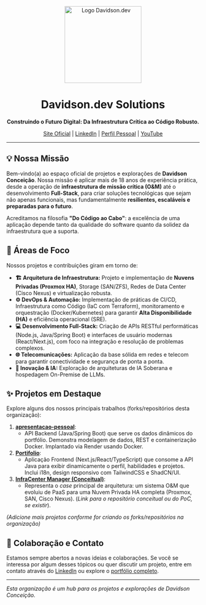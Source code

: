 <p align="center">
  <img src="https://avatars.githubusercontent.com/u/236254742?s=400&u=6bf05f0300283b67063d8467b43d108676687053&v=4" alt="Logo Davidson.dev" width="200"/>
</p>

<h1 align="center">Davidson.dev Solutions</h1>

<p align="center">
  <strong>Construindo o Futuro Digital: Da Infraestrutura Crítica ao Código Robusto.</strong>
</p>

<p align="center">
  <a href="https://davidson.dev.br" target="_blank">Site Oficial</a> |
  <a href="https://www.linkedin.com/in/davidsonsconceicao/" target="_blank">LinkedIn</a> |
  <a href="https://github.com/davidsoncabista" target="_blank">Perfil Pessoal</a> |
  <a href="https://www.youtube.com/@davidson.developer" target="_blank">YouTube</a>
</p>

---

## 💡 Nossa Missão

Bem-vindo(a) ao espaço oficial de projetos e explorações de **Davidson Conceição**. Nossa missão é aplicar mais de 18 anos de experiência prática, desde a operação de **infraestrutura de missão crítica (O&M)** até o desenvolvimento **Full-Stack**, para criar soluções tecnológicas que sejam não apenas funcionais, mas fundamentalmente **resilientes, escaláveis e preparadas para o futuro**.

Acreditamos na filosofia **"Do Código ao Cabo"**: a excelência de uma aplicação depende tanto da qualidade do software quanto da solidez da infraestrutura que a suporta.

## 🎯 Áreas de Foco

Nossos projetos e contribuições giram em torno de:

* **🏗️ Arquitetura de Infraestrutura:** Projeto e implementação de **Nuvens Privadas (Proxmox HA)**, Storage (SAN/ZFS), Redes de Data Center (Cisco Nexus) e virtualização robusta.
* **⚙️ DevOps & Automação:** Implementação de práticas de CI/CD, Infraestrutura como Código (IaC com Terraform), monitoramento e orquestração (Docker/Kubernetes) para garantir **Alta Disponibilidade (HA)** e eficiência operacional (SRE).
* **💻 Desenvolvimento Full-Stack:** Criação de APIs RESTful performáticas (Node.js, Java/Spring Boot) e interfaces de usuário modernas (React/Next.js), com foco na integração e resolução de problemas complexos.
* **🌐 Telecomunicações:** Aplicação da base sólida em redes e telecom para garantir conectividade e segurança de ponta a ponta.
* **🧠 Inovação & IA:** Exploração de arquiteturas de IA Soberana e hospedagem On-Premise de LLMs.

## ✨ Projetos em Destaque

Explore alguns dos nossos principais trabalhos (forks/repositórios desta organização):

1.  **[apresentacao-pessoal](https://github.com/davidsoncabista/apresentao-pessoal)**:
    * API Backend (Java/Spring Boot) que serve os dados dinâmicos do portfólio. Demonstra modelagem de dados, REST e containerização Docker. Implantado via Render usando Docker.
2.  **[Portifolio](https://github.com/SUA_ORGANIZACAO/Portifolio)**:
    * Aplicação Frontend (Next.js/React/TypeScript) que consome a API Java para exibir dinamicamente o perfil, habilidades e projetos. Inclui i18n, design responsivo com TailwindCSS e ShadCN/UI.
3.  **[InfraCenter Manager (Conceitual)](https://github.com/SUA_ORGANIZACAO/InfraCenter)**:
    * Representa o *case* principal de arquitetura: um sistema O&M que evoluiu de PaaS para uma Nuvem Privada HA completa (Proxmox, SAN, Cisco Nexus). (*Link para o repositório conceitual ou do PoC, se existir*).

*(Adicione mais projetos conforme for criando os forks/repositórios na organização)*

## 🤝 Colaboração e Contato

Estamos sempre abertos a novas ideias e colaborações. Se você se interessa por algum desses tópicos ou quer discutir um projeto, entre em contato através do [LinkedIn](https://www.linkedin.com/in/davidsonsconceicao/) ou explore o [portfólio completo](https://davidson.dev.br).

---

_Esta organização é um hub para os projetos e explorações de Davidson Conceição._
